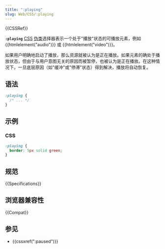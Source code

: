 ```yaml
---
title: ":playing"
slug: Web/CSS/:playing
---
```


{{CSSRef}}

**`:playing`** [CSS](/zh-CN/docs/Web/CSS) [伪类](/zh-CN/docs/Web/CSS/Pseudo-classes)选择器表示一个处于"播放"状态的可播放元素，例如 {{htmlelement("audio")}} 或 {{htmlelement("video")}}。

如果用户明确地启动了播放，那么资源就被认为是正在播放。如果元素的确处于播放状态，但由于与用户意图无关的原因而被暂停，也被认为是正在播放。在这种情况下，一旦底层原因（如"缓冲"或"停滞"状态）得到解决，播放将自动恢复。

## 语法

```css
:playing {
  /* ... */
}
```

## 示例

### CSS

```css
:playing {
  border: 5px solid green;
}
```

## 规范

{{Specifications}}

## 浏览器兼容性

{{Compat}}

## 参见

- {{cssxref(":paused")}}
